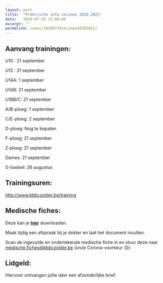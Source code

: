 ```yaml
---
layout: post
title:  "Praktische info seizoen 2020-2021"
date:   2020-07-29 12:00:00
excerpt: ""
permalink: /news/20200724seizoen20202021/
---
```


## Aanvang trainingen:

U10 : 21 september

U12 : 21 september

U14A: 1 september

U14B: 21 september

U16B/C: 21 september

A/B-ploeg: 1 september

C/E-ploeg: 2 september

D-ploeg: Nog te bepalen

F-ploeg: 21 september

Z-ploeg: 21 september

Dames: 21 september

G-basket: 26 augustus

## Trainingsuren:

http://www.kbbczolder.be/training

## Medische fiches:

Deze kan je **[hier](/club/documenten/medisch%20getuigschrift%202020%202021.pdf)** downloaden.

Maak tijdig een afspraak bij je dokter en laat het document invullen.

Scan de ingevulde en ondertekende medische fiche in en stuur deze naar medische.fiches@kbbczolder.be  (onze Corona-voorkeur 😊)

## Lidgeld:

Hiervoor ontvangen jullie later een afzonderlijke brief.
